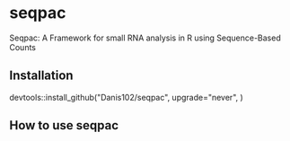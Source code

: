 # seqpac
Seqpac: A Framework for small RNA analysis in R using Sequence-Based Counts

## Installation
devtools::install_github("Danis102/seqpac", upgrade="never", )

## How to use seqpac
